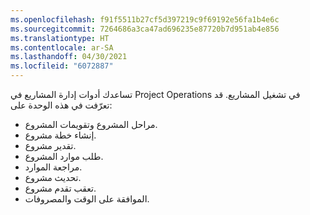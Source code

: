 ```yaml
---
ms.openlocfilehash: f91f5511b27cf5d397219c9f69192e56fa1b4e6c
ms.sourcegitcommit: 7264686a3ca47ad696235e87720b7d951ab4e856
ms.translationtype: HT
ms.contentlocale: ar-SA
ms.lasthandoff: 04/30/2021
ms.locfileid: "6072887"
---
```

تساعدك أدوات إدارة المشاريع في Project Operations في تشغيل المشاريع. قد تعرّفت في هذه الوحدة على:

- مراحل المشروع وتقويمات المشروع.
- إنشاء خطة مشروع.
- تقدير مشروع.
- طلب موارد المشروع.
- مراجعة الموارد.
- تحديث مشروع.
- تعقب تقدم مشروع.
- الموافقة على الوقت والمصروفات.

